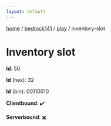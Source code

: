 ```yaml
---
layout: default
---
```


[home](/)  /  [bedrock141](/protocol/bedrock141)  /  [play](/protocol/bedrock141/play)  /  inventory-slot

# Inventory slot

**Id**: 50

**Id** (hex): 32

**Id** (bin): 00110010

**Clientbound**: ✔️

**Serverbound**: ✖️
